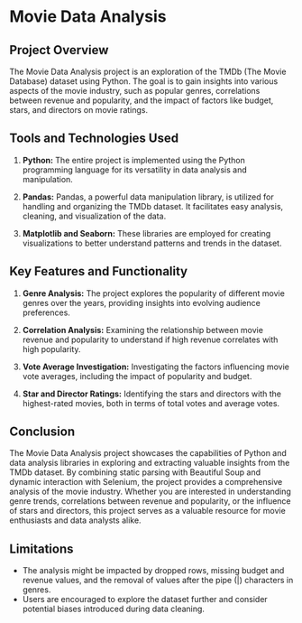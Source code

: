 # Movie Data Analysis

## Project Overview

The Movie Data Analysis project is an exploration of the TMDb (The Movie Database) dataset using Python. The goal is to gain insights into various aspects of the movie industry, such as popular genres, correlations between revenue and popularity, and the impact of factors like budget, stars, and directors on movie ratings.

## Tools and Technologies Used

1. **Python:** The entire project is implemented using the Python programming language for its versatility in data analysis and manipulation.

2. **Pandas:** Pandas, a powerful data manipulation library, is utilized for handling and organizing the TMDb dataset. It facilitates easy analysis, cleaning, and visualization of the data.

3. **Matplotlib and Seaborn:** These libraries are employed for creating visualizations to better understand patterns and trends in the dataset.


## Key Features and Functionality

1. **Genre Analysis:** The project explores the popularity of different movie genres over the years, providing insights into evolving audience preferences.

2. **Correlation Analysis:** Examining the relationship between movie revenue and popularity to understand if high revenue correlates with high popularity.

3. **Vote Average Investigation:** Investigating the factors influencing movie vote averages, including the impact of popularity and budget.

4. **Star and Director Ratings:** Identifying the stars and directors with the highest-rated movies, both in terms of total votes and average votes.

## Conclusion

The Movie Data Analysis project showcases the capabilities of Python and data analysis libraries in exploring and extracting valuable insights from the TMDb dataset. By combining static parsing with Beautiful Soup and dynamic interaction with Selenium, the project provides a comprehensive analysis of the movie industry. Whether you are interested in understanding genre trends, correlations between revenue and popularity, or the influence of stars and directors, this project serves as a valuable resource for movie enthusiasts and data analysts alike.

## Limitations

- The analysis might be impacted by dropped rows, missing budget and revenue values, and the removal of values after the pipe (|) characters in genres.
- Users are encouraged to explore the dataset further and consider potential biases introduced during data cleaning.
